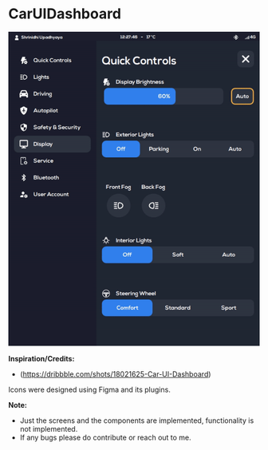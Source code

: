 # CarUIDashboard

<p align="center">
<img src="https://github.com/ShrinidhiUpadhyaya/CarUIDashboard/blob/main/CarUIDashboard/screenVideo.gif" />
</p>

**Inspiration/Credits:**
* (https://dribbble.com/shots/18021625-Car-UI-Dashboard)

<p>
Icons were designed using Figma and its plugins.
</p>

**Note:**
* Just the screens and the components are implemented, functionality is not implemented.
* If any bugs please do contribute or reach out to me.
